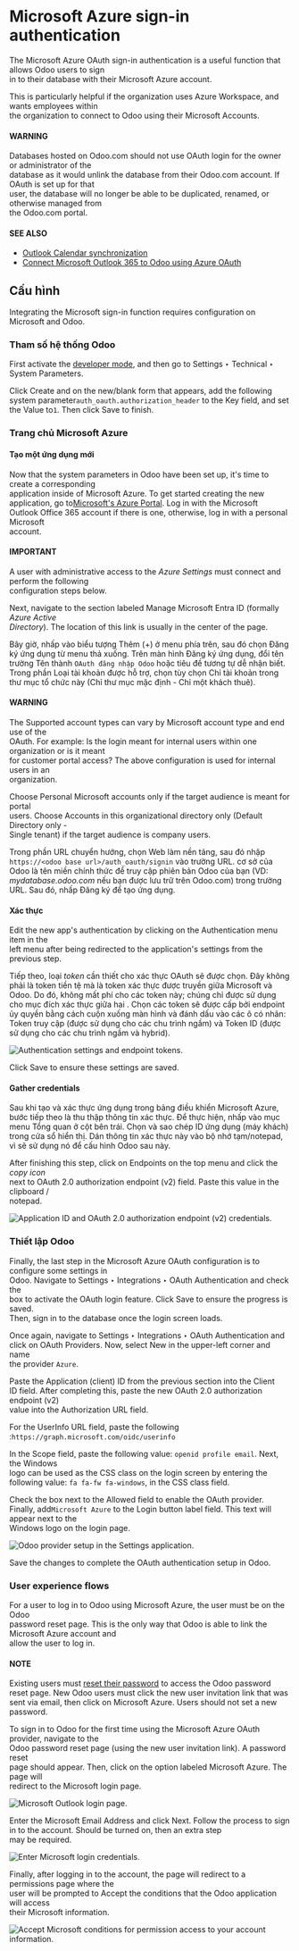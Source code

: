 # Microsoft Azure sign-in authentication

The Microsoft Azure OAuth sign-in authentication is a useful function that allows Odoo users to sign\
in to their database with their Microsoft Azure account.

This is particularly helpful if the organization uses Azure Workspace, and wants employees within\
the organization to connect to Odoo using their Microsoft Accounts.

#### WARNING

Databases hosted on Odoo.com should not use OAuth login for the owner or administrator of the\
database as it would unlink the database from their Odoo.com account. If OAuth is set up for that\
user, the database will no longer be able to be duplicated, renamed, or otherwise managed from\
the Odoo.com portal.

#### SEE ALSO
- [Outlook Calendar synchronization](../../productivity/calendar/outlook.md)
- [Connect Microsoft Outlook 365 to Odoo using Azure OAuth](../email_communication/azure_oauth.md)

## Cấu hình

Integrating the Microsoft sign-in function requires configuration on Microsoft and Odoo.

### Tham số hệ thống Odoo

First activate the [developer mode](../developer_mode.md#developer-mode), and then go to Settings
‣ Technical ‣ System Parameters.

Click Create and on the new/blank form that appears, add the following system parameter`auth_oauth.authorization_header` to the Key field, and set the Value to`1`. Then click Save to finish.

### Trang chủ Microsoft Azure

#### Tạo một ứng dụng mới

Now that the system parameters in Odoo have been set up, it's time to create a corresponding\
application inside of Microsoft Azure. To get started creating the new application, go to[Microsoft's Azure Portal](https://portal.azure.com/). Log in with the Microsoft\
Outlook Office 365 account if there is one, otherwise, log in with a personal Microsoft\
account.

#### IMPORTANT

A user with administrative access to the _Azure Settings_ must connect and perform the following\
configuration steps below.

Next, navigate to the section labeled Manage Microsoft Entra ID (formally _Azure Active_\
_Directory_). The location of this link is usually in the center of the page.

Bây giờ, nhấp vào biểu tượng Thêm (+) ở menu phía trên, sau đó chọn Đăng ký ứng dụng từ menu thả xuống. Trên màn hình Đăng ký ứng dụng, đổi tên trường Tên thành `OAuth đăng nhập Odoo` hoặc tiêu đề tương tự dễ nhận biết. Trong phần Loại tài khoản được hỗ trợ, chọn tùy chọn Chỉ tài khoản trong thư mục tổ chức này (Chỉ thư mục mặc định - Chỉ một khách thuê).

#### WARNING

The Supported account types can vary by Microsoft account type and end use of the\
OAuth. For example: Is the login meant for internal users within one organization or is it meant\
for customer portal access? The above configuration is used for internal users in an\
organization.

Choose Personal Microsoft accounts only if the target audience is meant for portal\
users. Choose Accounts in this organizational directory only (Default Directory only -\
Single tenant) if the target audience is company users.

Trong phần URL chuyển hướng, chọn Web làm nền tảng, sau đó nhập `https://<odoo base url>/auth_oauth/signin` vào trường URL. cơ sở của Odoo là tên miền chính thức để truy cập phiên bản Odoo của bạn (VD: _mydatabase.odoo.com_ nếu bạn được lưu trữ trên Odoo.com) trong trường URL. Sau đó, nhấp Đăng ký để tạo ứng dụng.

#### Xác thực

Edit the new app's authentication by clicking on the Authentication menu item in the\
left menu after being redirected to the application's settings from the previous step.

Tiếp theo, loại _token_ cần thiết cho xác thực OAuth sẽ được chọn. Đây không phải là token tiền tệ mà là token xác thực được truyền giữa Microsoft và Odoo. Do đó, không mất phí cho các token này; chúng chỉ được sử dụng cho mục đích xác thực giữa hai . Chọn các token sẽ được cấp bởi endpoint ủy quyền bằng cách cuộn xuống màn hình và đánh dấu vào các ô có nhãn: Token truy cập (được sử dụng cho các chu trình ngầm) và Token ID (được sử dụng cho các chu trình ngầm và hybrid).

![Authentication settings and endpoint tokens.](../../../.gitbook/assets/authentication-tokens.png)

Click Save to ensure these settings are saved.

#### Gather credentials

Sau khi tạo và xác thực ứng dụng trong bảng điều khiển Microsoft Azure, bước tiếp theo là thu thập thông tin xác thực. Để thực hiện, nhấp vào mục menu Tổng quan ở cột bên trái. Chọn và sao chép ID ứng dụng (máy khách) trong cửa sổ hiển thị. Dán thông tin xác thực này vào bộ nhớ tạm/notepad, vì sẽ sử dụng nó để cấu hình Odoo sau này.

After finishing this step, click on Endpoints on the top menu and click the _copy icon_\
next to OAuth 2.0 authorization endpoint (v2) field. Paste this value in the clipboard /\
notepad.

![Application ID and OAuth 2.0 authorization endpoint (v2) credentials.](../../../.gitbook/assets/overview-azure-app.png)

### Thiết lập Odoo

Finally, the last step in the Microsoft Azure OAuth configuration is to configure some settings in\
Odoo. Navigate to Settings ‣ Integrations ‣ OAuth Authentication and check the\
box to activate the OAuth login feature. Click Save to ensure the progress is saved.\
Then, sign in to the database once the login screen loads.

Once again, navigate to Settings ‣ Integrations ‣ OAuth Authentication and\
click on OAuth Providers. Now, select New in the upper-left corner and name\
the provider `Azure`.

Paste the Application (client) ID from the previous section into the Client\
ID field. After completing this, paste the new OAuth 2.0 authorization endpoint (v2)\
value into the Authorization URL field.

For the UserInfo URL field, paste the following :`https://graph.microsoft.com/oidc/userinfo`

In the Scope field, paste the following value: `openid profile email`. Next, the Windows\
logo can be used as the CSS class on the login screen by entering the following value: `fa fa-fw fa-windows`, in the CSS class field.

Check the box next to the Allowed field to enable the OAuth provider. Finally, add`Microsoft Azure` to the Login button label field. This text will appear next to the\
Windows logo on the login page.

![Odoo provider setup in the Settings application.](../../../.gitbook/assets/odoo-provider-settings.png)

Save the changes to complete the OAuth authentication setup in Odoo.

### User experience flows

For a user to log in to Odoo using Microsoft Azure, the user must be on the Odoo\
password reset page. This is the only way that Odoo is able to link the Microsoft Azure account and\
allow the user to log in.

#### NOTE
Existing users must [reset their password](../users.md#users-reset-password) to access the
Odoo password reset page. New Odoo users must click the new user invitation link
that was sent via email, then click on Microsoft Azure. Users should not set a new
password.

To sign in to Odoo for the first time using the Microsoft Azure OAuth provider, navigate to the\
Odoo password reset page (using the new user invitation link). A password reset\
page should appear. Then, click on the option labeled Microsoft Azure. The page will\
redirect to the Microsoft login page.

![Microsoft Outlook login page.](../../../.gitbook/assets/odoo-login.png)

Enter the Microsoft Email Address and click Next. Follow the process to sign\
in to the account. Should be turned on, then an extra step\
may be required.

![Enter Microsoft login credentials.](../../../.gitbook/assets/login-next.png)

Finally, after logging in to the account, the page will redirect to a permissions page where the\
user will be prompted to Accept the conditions that the Odoo application will access\
their Microsoft information.

![Accept Microsoft conditions for permission access to your account information.](../../../.gitbook/assets/accept-access.png)
